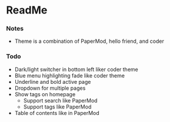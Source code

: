 # ReadMe

### Notes
 - Theme is a combination of PaperMod, hello friend, and coder

### Todo
 - Dark/light switcher in bottom left liker coder theme
 - Blue menu highlighting fade like coder theme
 - Underline and bold active page
 - Dropdown for multiple pages
 - Show tags on homepage
   - Support search like PaperMod
   - Support tags like PaperMod
 - Table of contents like in PaperMod
